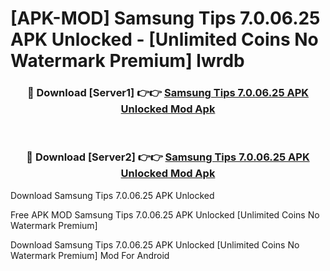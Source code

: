# [APK-MOD] Samsung Tips 7.0.06.25 APK Unlocked - [Unlimited Coins No Watermark Premium] lwrdb



<div align="center">
<h3>🔴 Download [Server1] 👉👉 <a href="https://momento.my/?title=Samsung_Tips_7.0.06.25_APK_Unlocked">Samsung Tips 7.0.06.25 APK Unlocked Mod Apk</a></h3><br>

<h3>🔴 Download [Server2] 👉👉 <a href="https://momento.my/?title=Samsung_Tips_7.0.06.25_APK_Unlocked">Samsung Tips 7.0.06.25 APK Unlocked Mod Apk</a></h3>
</div>



Download Samsung Tips 7.0.06.25 APK Unlocked 

Free APK MOD Samsung Tips 7.0.06.25 APK Unlocked [Unlimited Coins No Watermark Premium]

Download Samsung Tips 7.0.06.25 APK Unlocked [Unlimited Coins No Watermark Premium] Mod For Android
